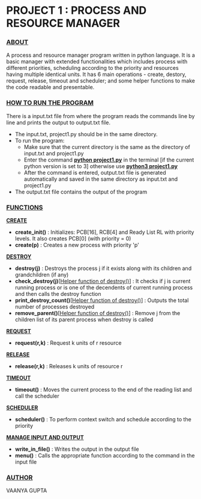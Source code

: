 # PROJECT 1 : PROCESS AND RESOURCE MANAGER

### **<ins>ABOUT</ins>**
A process and resource manager program written in python language. It is a basic manager with extended functionalities which includes process with different priorities, scheduling according to the priority and resources having multiple identical units. It has 6 main operations - create, destory, request, release, timeout and scheduler; and some helper functions to make the code readable and presentable. 

### **<ins>HOW TO RUN THE PROGRAM</ins>**
There is a input.txt file from where the program reads the commands line by line and prints the output to output.txt file. </br>
- The input.txt, project1.py should be in the same directory. </br>
- To run the program: </br>
    - Make sure that the current directory is the same as the directory of input.txt and project1.py</br>
    - Enter the command **<ins>python project1.py</ins>** in the terminal [if the current python version is set to 3] otherwise use **<ins>python3 project1.py</ins>**</br>
    - After the command is entered, output.txt file is generated automatically and saved in the same directory as input.txt and project1.py</br>
- The output.txt file contains the output of the program

### **<ins>FUNCTIONS</ins>**
**<ins>CREATE</ins>**
- **create_init()** : Initializes: PCB[16], RCB[4] and Ready List RL with priority levels. It also creates PCB[0] (with priority = 0) 
- **create(p)** : Creates a new process with priority 'p' 

**<ins>DESTROY</ins>**
- **destroy(j)** : Destroys the process j if it exists along with its children and grandchildren (if any) </br>
- **check_destroy(j)**[<ins>Helper function of destroy()</ins>] : It checks if j is current running process or is one of the decendents of current running process and then calls the destroy function </br>
- **print_destroy_count()**[<ins>Helper function of destroy()</ins>] : Outputs the total number of processes destroyed </br>
- **remove_parent()**[<ins>Helper function of destroy()</ins>] : Remove j from the children list of its parent process when destroy is called </br>
    
**<ins>REQUEST</ins>**
- **request(r,k)** : Request k units of r resource 

**<ins>RELEASE</ins>**
- **release(r,k)** : Releases k units of resource r 

**<ins>TIMEOUT</ins>**
- **timeout()** : Moves the current process to the end of the reading list and call the scheduler  

**<ins>SCHEDULER</ins>**
- **scheduler()** : To perform context switch and schedule according to the priority 

**<ins>MANAGE INPUT AND OUTPUT</ins>**
- **write_in_file()** : Writes the output in the output file 
- **menu()** : Calls the appropriate function according to the command in the input file  

### **<ins>AUTHOR</ins>**
VAANYA GUPTA
